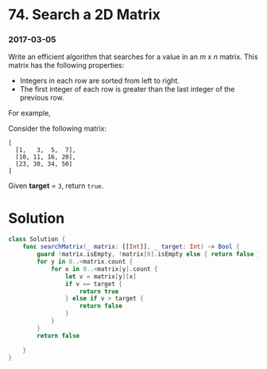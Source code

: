 # 74. Search a 2D Matrix

### 2017-03-05

Write an efficient algorithm that searches for a value in an *m* x *n* matrix. This matrix has the following properties:

- Integers in each row are sorted from left to right.
- The first integer of each row is greater than the last integer of the previous row.

For example,

Consider the following matrix:

```
[
  [1,   3,  5,  7],
  [10, 11, 16, 20],
  [23, 30, 34, 50]
]

```

Given **target** = `3`, return `true`.



# Solution

```swift
class Solution {
    func searchMatrix(_ matrix: [[Int]], _ target: Int) -> Bool {
        guard !matrix.isEmpty, !matrix[0].isEmpty else { return false }
        for y in 0..<matrix.count {
            for x in 0..<matrix[y].count {
                let v = matrix[y][x]
                if v == target {
                    return true
                } else if v > target {
                    return false
                }
            }
        }
        return false

    }
}
```

